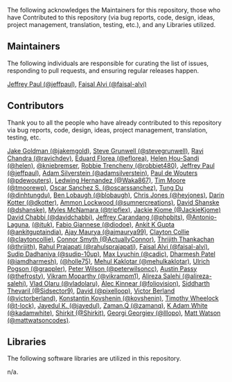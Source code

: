 The following acknowledges the Maintainers for this repository, those who have Contributed to this repository (via bug reports, code, design, ideas, project management, translation, testing, etc.), and any Libraries utilized.

## Maintainers

The following individuals are responsible for curating the list of issues, responding to pull requests, and ensuring regular releases happen.

[Jeffrey Paul (@jeffpaul)](https://github.com/jeffpaul), [Faisal Alvi (@faisal-alvi)](https://github.com/faisal-alvi)

## Contributors

Thank you to all the people who have already contributed to this repository via bug reports, code, design, ideas, project management, translation, testing, etc.

[Jake Goldman (@jakemgold)](https://github.com/jakemgold), [Steve Grunwell (@stevegrunwell)](https://github.com/stevegrunwell), [Ravi Chandra (@ravichdev)](https://github.com/ravichdev), [Eduard Florea (@eflorea)](https://github.com/eflorea), [Helen Hou-Sandi (@helen)](https://github.com/helen), [@kniebremser](https://github.com/kniebremser), [Robbie Trencheny (@robbiet480)](https://github.com/robbiet480), [Jeffrey Paul (@jeffpaul)](https://github.com/jeffpaul), [Adam Silverstein (@adamsilverstein)](https://github.com/adamsilverstein), [Paul de Wouters  (@pdewouters)](https://github.com/pdewouters), [Ledwing Hernandez (@Waka867)](https://github.com/Waka867), [Tim Moore (@tmoorewp)](https://github.com/tmoorewp), [Oscar Sanchez S. (@oscarssanchez)](https://github.com/oscarssanchez), [Tung Du (@dinhtungdu)](https://github.com/dinhtungdu), [Ben Lobaugh (@blobaugh)](https://github.com/blobaugh), [Chris Jones (@heyjones)](https://github.com/heyjones), [Darin Kotter (@dkotter)](https://github.com/dkotter), [Ammon Lockwood (@sumnercreations)](https://github.com/sumnercreations), [David Shanske (@dshanske)](https://github.com/dshanske), [Myles McNamara (@tripflex)](https://github.com/tripflex), [Jackie Kjome (@JackieKjome)](https://github.com/JackieKjome) [David Chabbi (@davidchabbi)](https://profiles.wordpress.org/davidchabbi/), [Jeffrey Carandang (@phpbits)](https://github.com/phpbits), [@Antonio-Laguna](https://github.com/Antonio-Laguna), [(@ituk)](https://github.com/ituk), [Fabio Giannese (@diodoe)](https://github.com/diodoe), [Ankit K Gupta (@ankitguptaindia)](https://github.com/ankitguptaindia), [Ajay Maurya (@ajmaurya99)](https://github.com/ajmaurya99), [Clayton Collie (@claytoncollie)](https://github.com/claytoncollie), [Connor Smyth (@ActuallyConnor)](https://github.com/ActuallyConnor), [Thrijith Thankachan (@thrijith)](https://github.com/thrijith), [Rahul Prajapati (@rahulsprajapati)](https://github.com/rahulsprajapati), [Faisal Alvi (@faisal-alvi)](https://github.com/faisal-alvi), [Sudip Dadhaniya (@sudip-10up)](https://github.com/sudip-10up), [Max Lyuchin (@cadic)](https://github.com/cadic), [Dharmesh Patel (@iamdharmesh)](https://github.com/iamdharmesh), [(@holle75)](https://github.com/holle75), [Mehul Kaklotar (@mehulkaklotar)](https://github.com/mehulkaklotar), [Ulrich Pogson (@grappler)](https://github.com/grappler), [Peter Wilson (@peterwilsoncc)](https://github.com/peterwilsoncc), [Austin Passy (@thefrosty)](https://github.com/thefrosty), [Vikram Moparthy (@vikrampm1)](https://github.com/vikrampm1), [Alireza Salehi (@alireza-salehi)](https://github.com/alireza-salehi), [Vlad Olaru (@vladolaru)](https://github.com/vladolaru), [Alec Kinnear (@foliovision)](https://github.com/foliovision), [Siddharth Thevaril (@Sidsector9)](https://github.com/Sidsector9), [David (@pixelloop)](https://github.com/pixelloop), [Victor Berland (@victorberland)](https://github.com/victorberland), [Konstantin Kovshenin (@kovshenin)](https://github.com/kovshenin), [Timothy Wheelock (@t-lock)](https://github.com/t-lock), [Jayedul K. (@jayedul)](https://github.com/jayedul), [Zaman.Q (@zamanq)](https://github.com/zamanq), [K Adam White (@kadamwhite)](https://github.com/kadamwhite), [Shirkit (@Shirkit)](https://github.com/Shirkit), [Georgi Georgiev (@lllopo)](https://github.com/lllopo), [Matt Watson (@mattwatsoncodes)](https://github.com/mattwatsoncodes).


## Libraries

The following software libraries are utilized in this repository.

n/a.
